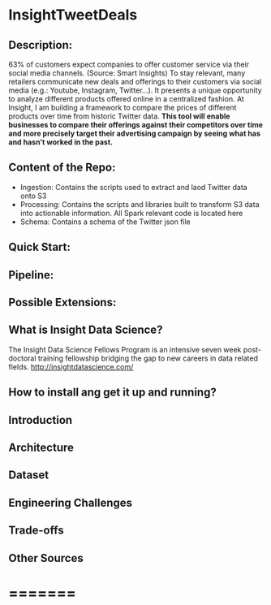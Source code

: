 # InsightTweetDeals

## Description:
63% of customers expect companies to offer customer service via their social media channels. (Source: Smart Insights) To stay relevant, many retailers communicate new deals and offerings to their customers via social media (e.g.: Youtube, Instagram, Twitter…). 
It presents a unique opportunity to analyze different products offered online in a centralized fashion. 
At Insight, I am building a framework to compare the prices of different products over time from historic Twitter data. 
<b>This tool will enable businesses to compare their offerings against their competitors over time and more precisely target their advertising campaign by seeing what has and hasn’t worked in the past.</b>


## Content of the Repo:
- Ingestion: Contains the scripts used to extract and laod Twitter data onto S3
- Processing: Contains the scripts and libraries built to transform S3 data into actionable information. All Spark relevant code is located here
- Schema: Contains a schema of the Twitter json file

## Quick Start:


## Pipeline:

## Possible Extensions:

## What is Insight Data Science?
The Insight Data Science Fellows Program is an intensive seven week post-doctoral training fellowship bridging the gap to new careers in data related fields.
http://insightdatascience.com/


## How to install ang get it up and running?



## Introduction

## Architecture

## Dataset

## Engineering Challenges 

## Trade-offs

## Other Sources



=======
================================================================================
